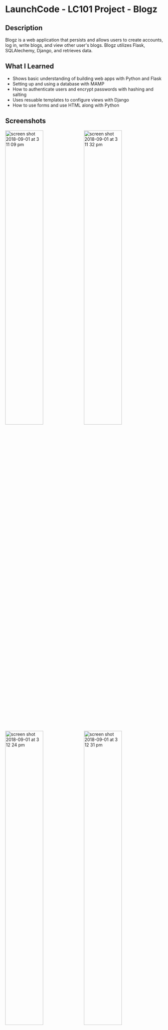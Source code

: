 # LaunchCode - LC101 Project - Blogz


## Description 
Blogz is a web application that persists and allows users to create accounts, log in, write blogs, and view other user's blogs. Blogz utilizes Flask, SQLAlechemy, Django, and retrieves data.

## What I Learned

* Shows basic understanding of building web apps with Python and Flask
* Setting up and using a database with MAMP
* How to authenticate users and encrypt passwords with hashing and salting
* Uses resuable templates to configure views with Django
* How to use forms and use HTML along with Python


## Screenshots

<img width="49%" alt="screen shot 2018-09-01 at 3 11 09 pm" src="https://user-images.githubusercontent.com/27315950/44949959-9995e680-adf9-11e8-930c-c07e45ed4d99.png">
<img width="49%" alt="screen shot 2018-09-01 at 3 11 32 pm" src="https://user-images.githubusercontent.com/27315950/44949960-9995e680-adf9-11e8-871f-57c70fb37c67.png">
<img width="49%" alt="screen shot 2018-09-01 at 3 12 24 pm" src="https://user-images.githubusercontent.com/27315950/44949961-9995e680-adf9-11e8-91c6-0503c93f06ec.png">
<img width="49%" alt="screen shot 2018-09-01 at 3 12 31 pm" src="https://user-images.githubusercontent.com/27315950/44949962-9a2e7d00-adf9-11e8-96e3-43a29096cb34.png">


## Project Dates
Started: 4/12/18 <br/>
Completed: 5/31/18
